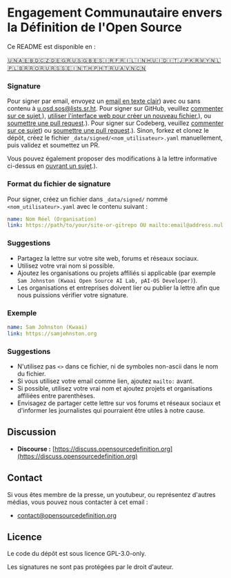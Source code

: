 # Engagement Communautaire envers la Définition de l'Open Source

Ce README est disponible en :
<!-- TRANSLATIONS_START -->
[🇺🇳](README.md)[🇦🇪](README-ar-AE.md)[🇧🇩](README-bn-BD.md)[🇨🇿](README-cs-CZ.md)[🇩🇪](README-de-DE.md)[🇬🇷](README-el-GR.md)[🇺🇸](README-en-US.md)[🇬🇧](README-en-GB.md)[🇪🇸](README-es-ES.md)[🇮🇷](README-fa-IR.md)[🇫🇷](README-fr-FR.md)[🇮🇱](README-he-IL.md)[🇮🇳](README-hi-IN.md)[🇭🇺](README-hu-HU.md)[🇮🇩](README-id-ID.md)[🇮🇹](README-it-IT.md)[🇯🇵](README-ja-JP.md)[🇰🇷](README-ko-KR.md)[🇲🇾](README-ms-MY.md)[🇳🇱](README-nl-NL.md)[🇵🇱](README-pl-PL.md)[🇧🇷](README-pt-BR.md)[🇷🇴](README-ro-RO.md)[🇷🇺](README-ru-RU.md)[🇷🇸](README-sr-RS.md)[🇸🇪](README-sv-SE.md)[🇮🇳](README-ta-IN.md)[🇹🇭](README-th-TH.md)[🇵🇭](README-tl-PH.md)[🇹🇷](README-tr-TR.md)[🇺🇦](README-uk-UA.md)[🇻🇳](README-vi-VN.md)[🇨🇳](README-zh-CN.md)
<!-- TRANSLATIONS_END -->

### Signature

Pour signer par email, envoyez un [email en texte clair](https://useplaintext.email/)) avec ou sans contenu à [u.osd.sos@lists.sr.ht](mailto:u.osd.sos@lists.sr.ht).
Pour signer sur GitHub, veuillez [commenter sur ce sujet](https://github.com/OpenSourceDefinition/sos/issues/1),), [utiliser l'interface web pour créer un nouveau fichier](https://github.com/OpenSourceDefinition/sos/new/main/_data/signed),), ou [soumettre une pull request](https://github.com/OpenSourceDefinition/sos/pulls).).
Pour signer sur Codeberg, veuillez [commenter sur ce sujet](https://codeberg.org/osd/sos/issues/1)) ou [soumettre une pull request](https://codeberg.org/osd/sos/pulls).).
Sinon, forkez et clonez le dépôt, créez le fichier `_data/signed/<nom_utilisateur>.yaml` manuellement, puis validez et soumettez un PR.

Vous pouvez également proposer des modifications à la lettre informative ci-dessus en [ouvrant un sujet](https://codeberg.org/osd/sos/issues).).

### Format du fichier de signature

Pour signer, créez un fichier dans `_data/signed/` nommé `<nom_utilisateur>.yaml` avec le contenu suivant :

```yaml
name: Nom Réel (Organisation)
link: https://path/to/your/site-or-gitrepo OU mailto:email@address.nul
```

### Suggestions
- Partagez la lettre sur votre site web, forums et réseaux sociaux.
- Utilisez votre vrai nom si possible.
- Ajoutez les organisations ou projets affiliés si applicable (par exemple `Sam Johnston (Kwaai Open Source AI Lab, pAI-OS Developer)`).
- Les organisations et entreprises doivent lier ou publier la lettre afin que nous puissions vérifier votre signature.

### Exemple

```yaml
name: Sam Johnston (Kwaai)
link: https://samjohnston.org
```

### Suggestions

- N'utilisez pas `<>` dans ce fichier, ni de symboles non-ascii dans le nom du fichier.
- Si vous utilisez votre email comme lien, ajoutez `mailto:` avant.
- Si possible, utilisez votre vrai nom et ajoutez projets et organisations affiliées entre parenthèses.
- Envisagez de partager cette lettre sur vos forums et réseaux sociaux et d'informer les journalistes qui pourraient être utiles à notre cause.

## Discussion

- **Discourse :** [https://discuss.opensourcedefinition.org](https://discuss.opensourcedefinition.org)

## Contact
Si vous êtes membre de la presse, un youtubeur, ou représentez d'autres médias, vous pouvez nous contacter à cet email :
- [contact@opensourcedefinition.org](mailto:contact@opensourcedefinition.org)

## Licence
Le code du dépôt est sous licence GPL-3.0-only.

Les signatures ne sont pas protégées par le droit d'auteur.
